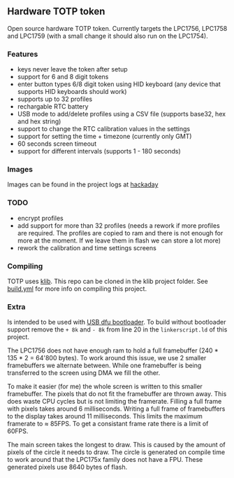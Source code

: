 ## Hardware TOTP token
Open source hardware TOTP token. Currently targets the LPC1756, LPC1758 and LPC1759 (with a small change it should also run on the LPC1754). 

### Features
* keys never leave the token after setup
* support for 6 and 8 digit tokens
* enter button types 6/8 digit token using HID keyboard (any device that supports HID keyboards should work)
* supports up to 32 profiles
* rechargable RTC battery
* USB mode to add/delete profiles using a CSV file (supports base32, hex and hex string)
* support to change the RTC calibration values in the settings
* support for setting the time + timezone (currently only GMT)
* 60 seconds screen timeout
* support for different intervals (supports 1 - 180 seconds)

### Images
Images can be found in the project logs at [hackaday](https://hackaday.io/project/194867-hardware-2fa-totp-authenticator)

### TODO
* encrypt profiles
* add support for more than 32 profiles (needs a rework if more profiles are required. The profiles are copied to ram and there is not enough for more at the moment. If we leave them in flash we can store a lot more)
* rework the calibration and time settings screens

### Compiling
TOTP uses [klib](https://github.com/itzandroidtab/klib). This repo can be cloned in the klib project folder. See [build.yml](./.github/workflows/build.yml) for more info on compiling this project.

### Extra
Is intended to be used with [USB dfu bootloader](https://github.com/itzandroidtab/dfu_bootloader). To build without bootloader support remove the `+ 8k` and `- 8k` from line 20 in the `linkerscript.ld` of this project.

The LPC1756 does not have enough ram to hold a full framebuffer (240 * 135 * 2 = 64'800 bytes). To work around this issue, we use 2 smaller framebuffers we alternate between. While one framebuffer is being transferred to the screen using DMA we fill the other.

To make it easier (for me) the whole screen is written to this smaller framebuffer. The pixels that do not fit the framebuffer are thrown away. This does waste CPU cycles but is not limiting the framerate. Filling a full frame with pixels takes around 6 milliseconds. Writing a full frame of framebuffers to the display takes around 11 milliseconds. This limits the maximum framerate to ≈ 85FPS. To get a consistant frame rate there is a limit of 60FPS.

The main screen takes the longest to draw. This is caused by the amount of pixels of the circle it needs to draw. The circle is generated on compile time to work around that the LPC175x family does not have a FPU. These generated pixels use 8640 bytes of flash.
